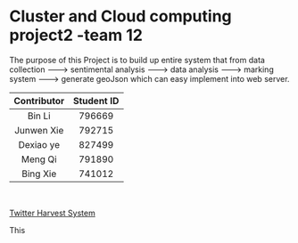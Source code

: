 # Cluster and Cloud computing project2 -team 12

The purpose of this Project is to build up entire system that from data collection  ---> sentimental analysis ---> data analysis ---> marking system ---> generate geoJson which can easy implement into web server.

| Contributor | Student ID |
| :---------: | :--------: |
|   Bin Li    |   796669   |
| Junwen Xie  |   792715   |
|  Dexiao ye  |   827499   |
|   Meng Qi   |   791890   |
|  Bing Xie   |   741012   |

​    

[Twitter Harvest System](https://github.com/Focke-Wulf/Cluster-Cloud-Computing-Project-Team-12---UNIMELB/tree/master/Tweets%20Harvest/Tweets%20Harvest)

This 

